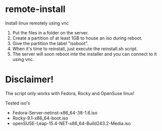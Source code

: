 # remote-install
Install linux remotely using vnc

1. Put the files in a folder on the server.
2. Create a partition of at least 1GB to house an iso during reboot.
3. Give the partition the label "isoboot".
4. When it's time to reinstall, just execute the reinstall.sh script.
5. The server will soon reboot inte the installer and you can connect to it using vnc.

# Disclaimer!
The script only works with Fedora, Rocky and OpenSuse linux!

Tested iso's
  - Fedora-Server-netinst-x86_64-38-1.6.iso
  - Rocky-9.1-x86_64-boot.iso
  - openSUSE-Leap-15.4-NET-x86_64-Build243.2-Media.iso
